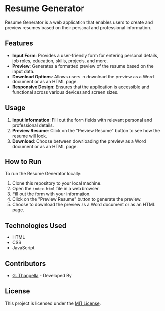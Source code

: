 # Resume Generator

Resume Generator is a web application that enables users to create and preview resumes based on their personal and professional information.

## Features

- **Input Form**: Provides a user-friendly form for entering personal details, job roles, education, skills, projects, and more.
- **Preview**: Generates a formatted preview of the resume based on the input data.
- **Download Options**: Allows users to download the preview as a Word document or as an HTML page.
- **Responsive Design**: Ensures that the application is accessible and functional across various devices and screen sizes.

## Usage

1. **Input Information**: Fill out the form fields with relevant personal and professional details.
2. **Preview Resume**: Click on the "Preview Resume" button to see how the resume will look.
3. **Download**: Choose between downloading the preview as a Word document or as an HTML page.

## How to Run

To run the Resume Generator locally:

1. Clone this repository to your local machine.
2. Open the `index.html` file in a web browser.
3. Fill out the form with your information.
4. Click on the "Preview Resume" button to generate the preview.
5. Choose to download the preview as a Word document or as an HTML page.

## Technologies Used

- HTML
- CSS
- JavaScript

## Contributors

- [G. Thangella](https://github.com/gthangella) - Developed By

## License

This project is licensed under the [MIT License](LICENSE).
